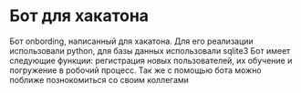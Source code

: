 # Бот для хакатона 
Бот onbording, написанный для хакатона.
Для его реализации использовали python, для базы данных использовали sqlite3
Бот имеет следующие функции: регистрация новых пользователей, их обучение и погружение в робочий процесс. Так же с помощью бота можно поближе познокомиться со своим коллегами
